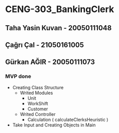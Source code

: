 # CENG-303_BankingClerk
## Taha Yasin Kuvan - 20050111048
## Çağrı Çal - 21050161005


## Gürkan AĞIR - 20050111073
### MVP done
- Creating Class Structure
    - Writed Modules
        - Unit
        - WorkShift
        - Customer
    - Writed Controller
        - Calculation ( calculateClerksHeuristic ) 
- Take Input and Creating Objects in Main
    
